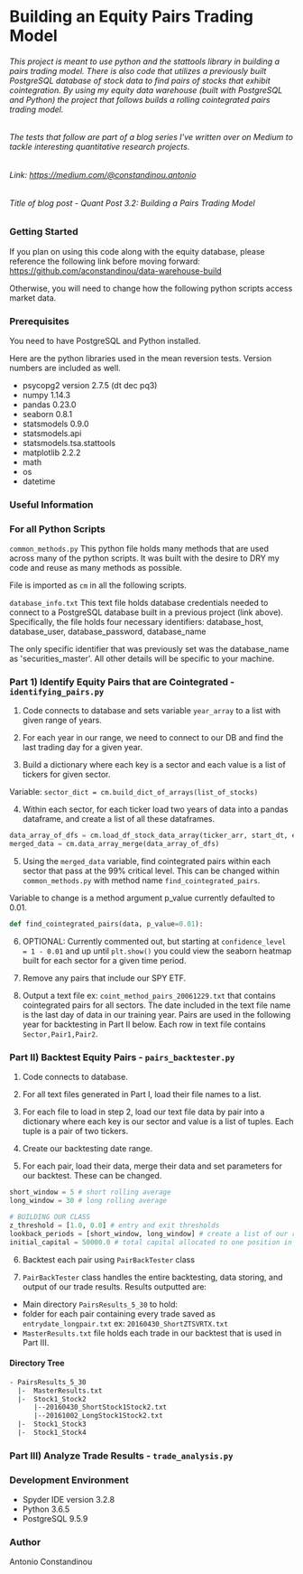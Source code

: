 # Building an Equity Pairs Trading Model

###### This project is meant to use python and the stattools library in building a pairs trading model. There is also code that utilizes a previously built PostgreSQL database of stock data to find pairs of stocks that exhibit cointegration. By using my equity data warehouse (built with PostgreSQL and Python) the project that follows builds a rolling cointegrated pairs trading model.

###### The tests that follow are part of a blog series I've written over on Medium to tackle interesting quantitative research projects.

###### Link: https://medium.com/@constandinou.antonio
###### Title of blog post - *Quant Post 3.2: Building a Pairs Trading Model*

### Getting Started
If you plan on using this code along with the equity database, please reference the following link before moving forward: https://github.com/aconstandinou/data-warehouse-build

Otherwise, you will need to change how the following python scripts access market data.

### Prerequisites
You need to have PostgreSQL and Python installed.

Here are the python libraries used in the mean reversion tests. Version numbers are included as well.

* psycopg2 version 2.7.5 (dt dec pq3)
* numpy 1.14.3
* pandas 0.23.0
* seaborn 0.8.1
* statsmodels 0.9.0
* statsmodels.api
* statsmodels.tsa.stattools
* matplotlib 2.2.2
* math
* os
* datetime

### Useful Information

### For all Python Scripts
`common_methods.py`
This python file holds many methods that are used across many of the python scripts. It was built with the desire to DRY my code and reuse as many methods as possible.

File is imported as `cm` in all the following scripts.

`database_info.txt`
This text file holds database credentials needed to connect to a PostgreSQL database built in a previous project (link above). Specifically, the file holds four necessary identifiers: database_host, database_user, database_password, database_name

The only specific identifier that was previously set was the database_name as 'securities_master'. All other details will be specific to your machine.

### Part 1) Identify Equity Pairs that are Cointegrated - `identifying_pairs.py`
1. Code connects to database and sets variable `year_array` to a list with given range of years.

2. For each year in our range, we need to connect to our DB and find the last trading day for a given year.

3. Build a dictionary where each key is a sector and each value is a list of tickers for given sector.

Variable: `sector_dict = cm.build_dict_of_arrays(list_of_stocks)`

4. Within each sector, for each ticker load two years of data into a pandas dataframe, and create a list of all these dataframes.

```python
data_array_of_dfs = cm.load_df_stock_data_array(ticker_arr, start_dt, end_dt, conn)
merged_data = cm.data_array_merge(data_array_of_dfs)
```

5. Using the `merged_data` variable, find cointegrated pairs within each sector that pass at the 99% critical level. This can be changed within `common_methods.py` with method name `find_cointegrated_pairs`.

Variable to change is a method argument p_value currently defaulted to 0.01.
```python
def find_cointegrated_pairs(data, p_value=0.01):
```

6. OPTIONAL: Currently commented out, but starting at `confidence_level = 1 - 0.01` and up until `plt.show()` you could view the seaborn heatmap built for each sector for a given time period.

7. Remove any pairs that include our SPY ETF.

8. Output a text file ex: `coint_method_pairs_20061229.txt` that contains cointegrated pairs for all sectors. The date included in the text file name is the last day of data in our training year. Pairs are used in the following year for backtesting in Part II below. Each row in text file contains `Sector,Pair1,Pair2`.

### Part II) Backtest Equity Pairs - `pairs_backtester.py`
1. Code connects to database.

2. For all text files generated in Part I, load their file names to a list.

3. For each file to load in step 2, load our text file data by pair into a dictionary where each key is our sector and value is a list of tuples. Each tuple is a pair of two tickers.

4. Create our backtesting date range.

5. For each pair, load their data, merge their data and set parameters for our backtest. These can be changed.

```Python
short_window = 5 # short rolling average
long_window = 30 # long rolling average

# BUILDING OUR CLASS
z_threshold = [1.0, 0.0] # entry and exit thresholds
lookback_periods = [short_window, long_window] # create a list of our rolling averages
initial_capital = 50000.0 # total capital allocated to one position in each pair, for total $100,000
```

6. Backtest each pair using `PairBackTester` class

7. `PairBackTester` class handles the entire backtesting, data storing, and output of our trade results. Results outputted are:

- Main directory `PairsResults_5_30` to hold:
- folder for each pair containing every trade saved as `entrydate_longpair.txt` ex: `20160430_ShortZTSVRTX.txt`
- `MasterResults.txt` file holds each trade in our backtest that is used in Part III.

#### Directory Tree
```bash
- PairsResults_5_30
  |-  MasterResults.txt
  |-  Stock1_Stock2
      |--20160430_ShortStock1Stock2.txt
      |--20161002_LongStock1Stock2.txt
  |-  Stock1_Stock3
  |-  Stock1_Stock4
```
### Part III) Analyze Trade Results - `trade_analysis.py`

### Development Environment
* Spyder IDE version 3.2.8
* Python 3.6.5
* PostgreSQL 9.5.9

### Author
Antonio Constandinou
